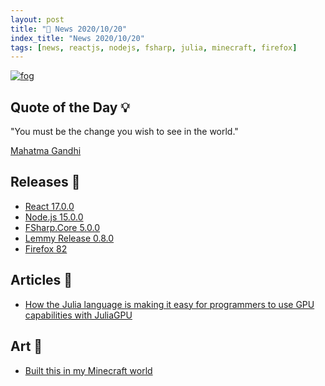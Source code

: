 ```yaml
---
layout: post
title: "📜 News 2020/10/20"
index_title: "News 2020/10/20"
tags: [news, reactjs, nodejs, fsharp, julia, minecraft, firefox]
---
```


<a href="https://daily-tech-news.github.io/2020/10/20/news.html">
  <img src="https://user-images.githubusercontent.com/430272/102951815-7f8ddf80-44ac-11eb-89e3-6312cbf19ba1.jpg"
     alt="fog"
     class="image">
</a>

## Quote of the Day 💡

"You must be the change you wish to see in the world."

[Mahatma Gandhi](https://en.wikipedia.org/wiki/Mahatma_Gandhi)

## Releases 🥳

- [React 17.0.0](https://github.com/facebook/react/blob/46ed2684718d160b06cf6e4f5f5ecf70c7b8974c/CHANGELOG.md#1700-october-20-2020)
- [Node.js 15.0.0](https://medium.com/@nodejs/node-js-v15-0-0-is-here-deb00750f278)
- [FSharp.Core 5.0.0](https://www.nuget.org/packages/FSharp.Core)
- [Lemmy Release 0.8.0](https://dev.lemmy.ml/post/41605)
- [Firefox 82](https://www.mozilla.org/en-US/firefox/82.0/releasenotes)

## Articles 📜

- [How the Julia language is making it easy for programmers to use GPU capabilities with JuliaGPU](https://notamonadtutorial.com/julia-gpu-98a461d33e21)

## Art 🎨

- [Built this in my Minecraft world](https://www.reddit.com/r/gaming/comments/jeodfl/good_news_everyone_built_this_in_my_minecraft)



